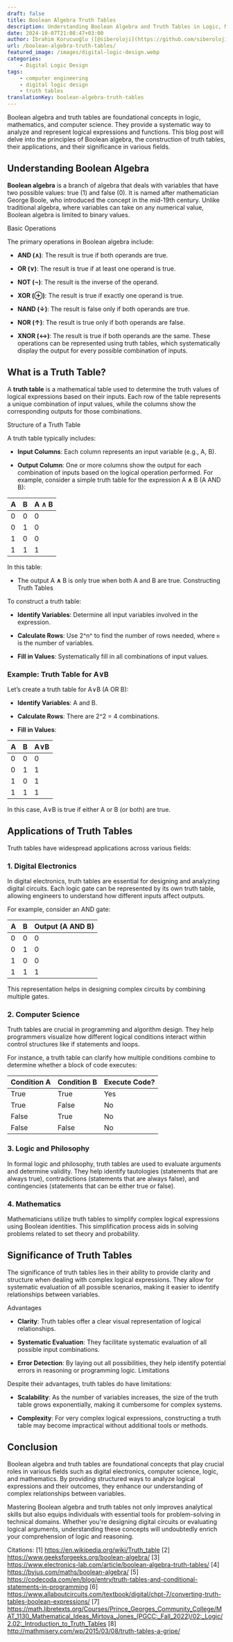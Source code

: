```yaml
---
draft: false
title: Boolean Algebra Truth Tables
description: Understanding Boolean Algebra and Truth Tables in Logic, Mathematics, and Computer Science for Digital Logic Design.
date: 2024-10-07T21:08:47+03:00
author: İbrahim Korucuoğlu ([@siberoloji](https://github.com/siberoloji))
url: /boolean-algebra-truth-tables/
featured_image: /images/digital-logic-design.webp
categories:
    - Digital Logic Design
tags:
    - computer engineering
    - digital logic design
    - truth tables
translationKey: boolean-algebra-truth-tables
---
```



Boolean algebra and truth tables are foundational concepts in logic, mathematics, and computer science. They provide a systematic way to analyze and represent logical expressions and functions. This blog post will delve into the principles of Boolean algebra, the construction of truth tables, their applications, and their significance in various fields.

## Understanding Boolean Algebra

**Boolean algebra** is a branch of algebra that deals with variables that have two possible values: true (1) and false (0). It is named after mathematician George Boole, who introduced the concept in the mid-19th century. Unlike traditional algebra, where variables can take on any numerical value, Boolean algebra is limited to binary values.

Basic Operations

The primary operations in Boolean algebra include:

* **AND (∧)**: The result is true if both operands are true.

* **OR (∨)**: The result is true if at least one operand is true.

* **NOT (¬)**: The result is the inverse of the operand.

* **XOR (⊕)**: The result is true if exactly one operand is true.

* **NAND (↓)**: The result is false only if both operands are true.

* **NOR (↑)**: The result is true only if both operands are false.

* **XNOR (↔)**: The result is true if both operands are the same.
These operations can be represented using truth tables, which systematically display the output for every possible combination of inputs.

## What is a Truth Table?

A **truth table** is a mathematical table used to determine the truth values of logical expressions based on their inputs. Each row of the table represents a unique combination of input values, while the columns show the corresponding outputs for those combinations.

Structure of a Truth Table

A truth table typically includes:

* **Input Columns**: Each column represents an input variable (e.g., A, B).

* **Output Column**: One or more columns show the output for each combination of inputs based on the logical operation performed.
For example, consider a simple truth table for the expression A **∧** B (A AND B):

| A | B | A **∧** B |
|---|---|-----------|
| 0 | 0 | 0         |
| 0 | 1 | 0         |
| 1 | 0 | 0         |
| 1 | 1 | 1         |

In this table:

* The output A **∧** B is only true when both A and B are true.
Constructing Truth Tables

To construct a truth table:

* **Identify Variables**: Determine all input variables involved in the expression.

* **Calculate Rows**: Use 2^n^ to find the number of rows needed, where `n` is the number of variables.

* **Fill in Values**: Systematically fill in all combinations of input values.

### Example: Truth Table for A∨B

Let’s create a truth table for A∨B (A OR B):

* **Identify Variables**: A and B.

* **Calculate Rows**: There are 2^2 = 4 combinations.

* **Fill in Values**:

| A | B | A∨B |
|---|---|-----|
| 0 | 0 | 0   |
| 0 | 1 | 1   |
| 1 | 0 | 1   |
| 1 | 1 | 1   |

In this case, A∨B  is true if either A or B (or both) are true.

## Applications of Truth Tables

Truth tables have widespread applications across various fields:

### 1. Digital Electronics

In digital electronics, truth tables are essential for designing and analyzing digital circuits. Each logic gate can be represented by its own truth table, allowing engineers to understand how different inputs affect outputs.

For example, consider an AND gate:

| A | B | Output (A AND B) |
|---|---|------------------|
| 0 | 0 | 0                |
| 0 | 1 | 0                |
| 1 | 0 | 0                |
| 1 | 1 | 1                |

This representation helps in designing complex circuits by combining multiple gates.

### 2. Computer Science

Truth tables are crucial in programming and algorithm design. They help programmers visualize how different logical conditions interact within control structures like if statements and loops.

For instance, a truth table can clarify how multiple conditions combine to determine whether a block of code executes:

| Condition A | Condition B | Execute Code? |
|-------------|-------------|---------------|
| True        | True        | Yes           |
| True        | False       | No            |
| False       | True        | No            |
| False       | False       | No            |

### 3. Logic and Philosophy

In formal logic and philosophy, truth tables are used to evaluate arguments and determine validity. They help identify tautologies (statements that are always true), contradictions (statements that are always false), and contingencies (statements that can be either true or false).

### 4. Mathematics

Mathematicians utilize truth tables to simplify complex logical expressions using Boolean identities. This simplification process aids in solving problems related to set theory and probability.

## Significance of Truth Tables

The significance of truth tables lies in their ability to provide clarity and structure when dealing with complex logical expressions. They allow for systematic evaluation of all possible scenarios, making it easier to identify relationships between variables.

Advantages

* **Clarity**: Truth tables offer a clear visual representation of logical relationships.

* **Systematic Evaluation**: They facilitate systematic evaluation of all possible input combinations.

* **Error Detection**: By laying out all possibilities, they help identify potential errors in reasoning or programming logic.
Limitations

Despite their advantages, truth tables do have limitations:

* **Scalability**: As the number of variables increases, the size of the truth table grows exponentially, making it cumbersome for complex systems.

* **Complexity**: For very complex logical expressions, constructing a truth table may become impractical without additional tools or methods.

## Conclusion

Boolean algebra and truth tables are foundational concepts that play crucial roles in various fields such as digital electronics, computer science, logic, and mathematics. By providing structured ways to analyze logical expressions and their outcomes, they enhance our understanding of complex relationships between variables.

Mastering Boolean algebra and truth tables not only improves analytical skills but also equips individuals with essential tools for problem-solving in technical domains. Whether you're designing digital circuits or evaluating logical arguments, understanding these concepts will undoubtedly enrich your comprehension of logic and reasoning.

Citations:
[1] <https://en.wikipedia.org/wiki/Truth_table>
[2] <https://www.geeksforgeeks.org/boolean-algebra/>
[3] <https://www.electronics-lab.com/article/boolean-algebra-truth-tables/>
[4] <https://byjus.com/maths/boolean-algebra/>
[5] <https://codecoda.com/en/blog/entry/truth-tables-and-conditional-statements-in-programming>
[6] <https://www.allaboutcircuits.com/textbook/digital/chpt-7/converting-truth-tables-boolean-expressions/>
[7] <https://math.libretexts.org/Courses/Prince_Georges_Community_College/MAT_1130_Mathematical_Ideas_Mirtova_Jones_(PGCC:_Fall_2022)/02:_Logic/2.02:_Introduction_to_Truth_Tables>
[8] <http://mathmisery.com/wp/2015/03/08/truth-tables-a-gripe/>
